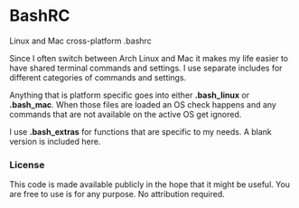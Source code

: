 # BashRC

Linux and Mac cross-platform .bashrc

Since I often switch between Arch Linux and Mac it makes my life easier to have shared terminal commands and settings. I use separate includes for different categories of commands and settings.

Anything that is platform specific goes into either __.bash_linux__ or __.bash_mac__. When those files are loaded an OS check happens and any commands that are not available on the active OS get ignored.

I use __.bash_extras__ for functions that are specific to my needs. A blank version is included here.

### License

This code is made available publicly in the hope that it might be useful. You are free to use is for any purpose. No attribution required.